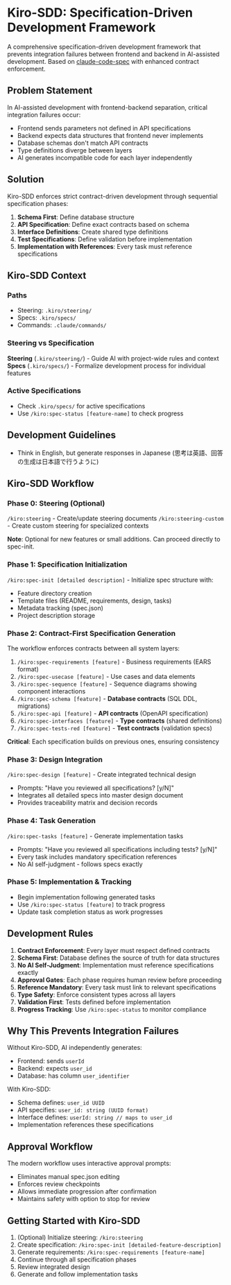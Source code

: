 # Kiro-SDD: Specification-Driven Development Framework

A comprehensive specification-driven development framework that prevents integration failures between frontend and backend in AI-assisted development.
Based on [claude-code-spec](https://github.com/gotalab/claude-code-spec) with enhanced contract enforcement.

## Problem Statement

In AI-assisted development with frontend-backend separation, critical integration failures occur:
- Frontend sends parameters not defined in API specifications
- Backend expects data structures that frontend never implements
- Database schemas don't match API contracts
- Type definitions diverge between layers
- AI generates incompatible code for each layer independently

## Solution

Kiro-SDD enforces strict contract-driven development through sequential specification phases:
1. **Schema First**: Define database structure
2. **API Specification**: Define exact contracts based on schema
3. **Interface Definitions**: Create shared type definitions
4. **Test Specifications**: Define validation before implementation
5. **Implementation with References**: Every task must reference specifications

<!-- =============================================== -->
<!-- PROJECT-SPECIFIC CONFIGURATION (Placeholder)    -->
<!-- =============================================== -->
<!-- 
## Project-Specific Settings

Add your project-specific configurations here when not using Kiro-SDD:
- Custom development guidelines
- Project conventions
- Team-specific rules
- Technology constraints
-->

<!-- =============================================== -->
<!-- KIRO-SDD FRAMEWORK SECTION                     -->
<!-- =============================================== -->

## Kiro-SDD Context

### Paths
- Steering: `.kiro/steering/`
- Specs: `.kiro/specs/`
- Commands: `.claude/commands/`

### Steering vs Specification

**Steering** (`.kiro/steering/`) - Guide AI with project-wide rules and context  
**Specs** (`.kiro/specs/`) - Formalize development process for individual features

### Active Specifications
- Check `.kiro/specs/` for active specifications
- Use `/kiro:spec-status [feature-name]` to check progress

## Development Guidelines
- Think in English, but generate responses in Japanese (思考は英語、回答の生成は日本語で行うように)

## Kiro-SDD Workflow

### Phase 0: Steering (Optional)
`/kiro:steering` - Create/update steering documents
`/kiro:steering-custom` - Create custom steering for specialized contexts

**Note**: Optional for new features or small additions. Can proceed directly to spec-init.

### Phase 1: Specification Initialization
`/kiro:spec-init [detailed description]` - Initialize spec structure with:
- Feature directory creation
- Template files (README, requirements, design, tasks)
- Metadata tracking (spec.json)
- Project description storage

### Phase 2: Contract-First Specification Generation
The workflow enforces contracts between all system layers:

1. `/kiro:spec-requirements [feature]` - Business requirements (EARS format)
2. `/kiro:spec-usecase [feature]` - Use cases and data elements
3. `/kiro:spec-sequence [feature]` - Sequence diagrams showing component interactions
4. `/kiro:spec-schema [feature]` - **Database contracts** (SQL DDL, migrations)
5. `/kiro:spec-api [feature]` - **API contracts** (OpenAPI specification)
6. `/kiro:spec-interfaces [feature]` - **Type contracts** (shared definitions)
7. `/kiro:spec-tests-red [feature]` - **Test contracts** (validation specs)

**Critical**: Each specification builds on previous ones, ensuring consistency

### Phase 3: Design Integration
`/kiro:spec-design [feature]` - Create integrated technical design
- Prompts: "Have you reviewed all specifications? [y/N]"
- Integrates all detailed specs into master design document
- Provides traceability matrix and decision records

### Phase 4: Task Generation
`/kiro:spec-tasks [feature]` - Generate implementation tasks
- Prompts: "Have you reviewed all specifications including tests? [y/N]"
- Every task includes mandatory specification references
- No AI self-judgment - follows specs exactly

### Phase 5: Implementation & Tracking
- Begin implementation following generated tasks
- Use `/kiro:spec-status [feature]` to track progress
- Update task completion status as work progresses

## Development Rules
1. **Contract Enforcement**: Every layer must respect defined contracts
2. **Schema First**: Database defines the source of truth for data structures
3. **No AI Self-Judgment**: Implementation must reference specifications exactly
4. **Approval Gates**: Each phase requires human review before proceeding
5. **Reference Mandatory**: Every task must link to relevant specifications
6. **Type Safety**: Enforce consistent types across all layers
7. **Validation First**: Tests defined before implementation
8. **Progress Tracking**: Use `/kiro:spec-status` to monitor compliance

## Why This Prevents Integration Failures

Without Kiro-SDD, AI independently generates:
- Frontend: sends `userId`
- Backend: expects `user_id`
- Database: has column `user_identifier`

With Kiro-SDD:
- Schema defines: `user_id UUID`
- API specifies: `user_id: string (UUID format)`
- Interface defines: `userId: string // maps to user_id`
- Implementation references these specifications

## Approval Workflow
The modern workflow uses interactive approval prompts:
- Eliminates manual spec.json editing
- Enforces review checkpoints
- Allows immediate progression after confirmation
- Maintains safety with option to stop for review

## Getting Started with Kiro-SDD
1. (Optional) Initialize steering: `/kiro:steering`
2. Create specification: `/kiro:spec-init [detailed-feature-description]`
3. Generate requirements: `/kiro:spec-requirements [feature-name]`
4. Continue through all specification phases
5. Review integrated design
6. Generate and follow implementation tasks